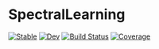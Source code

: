 # SpectralLearning

[![Stable](https://img.shields.io/badge/docs-stable-blue.svg)](https://csimal.github.io/SpectralLearning.jl/stable)
[![Dev](https://img.shields.io/badge/docs-dev-blue.svg)](https://csimal.github.io/SpectralLearning.jl/dev)
[![Build Status](https://github.com/csimal/SpectralLearning.jl/actions/workflows/CI.yml/badge.svg?branch=main)](https://github.com/csimal/SpectralLearning.jl/actions/workflows/CI.yml?query=branch%3Amain)
[![Coverage](https://codecov.io/gh/csimal/SpectralLearning.jl/branch/main/graph/badge.svg)](https://codecov.io/gh/csimal/SpectralLearning.jl)
